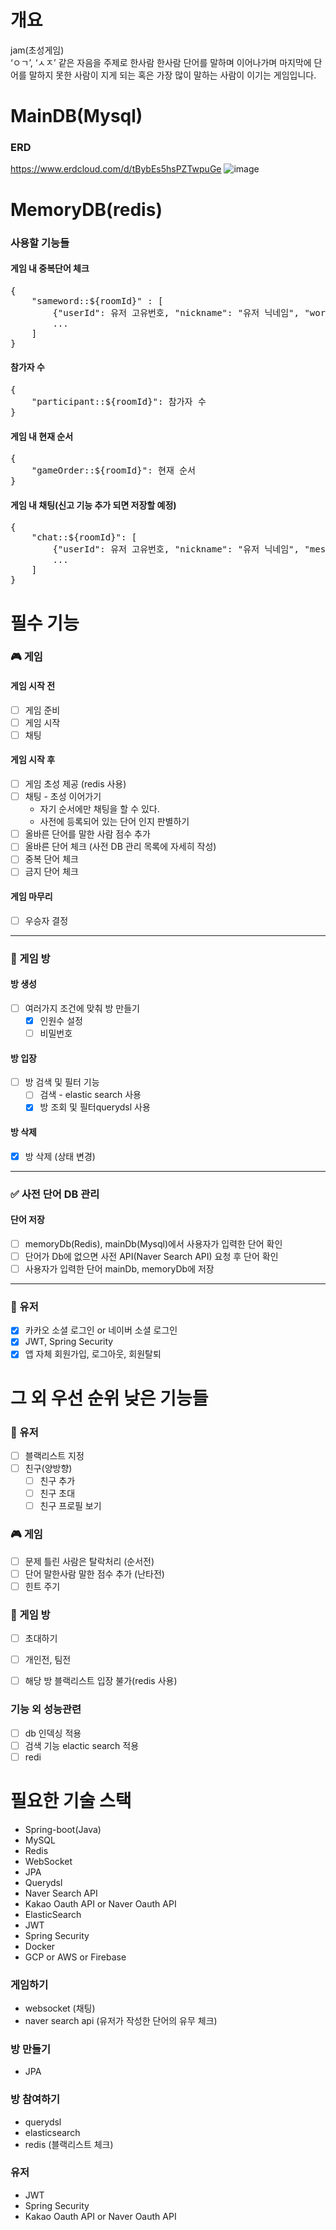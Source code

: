 # 개요
jam(초성게임)  
‘ㅇㄱ’, ‘ㅅㅈ’ 같은 자음을 주제로 한사람 한사람 단어를 말하며 이어나가며 마지막에 단어를 말하지 못한 사람이 지게 되는 혹은 가장 많이 말하는 사람이 이기는 게임입니다.

# MainDB(Mysql)
### ERD
https://www.erdcloud.com/d/tBybEs5hsPZTwpuGe
![image](https://user-images.githubusercontent.com/68364917/236725504-9acdd424-526a-432e-bde7-4290a0380623.png)

# MemoryDB(redis)
### 사용할 기능들
#### 게임 내 중복단어 체크
<pre>
{
    "sameword::${roomId}" : [
        {"userId": 유저 고유번호, "nickname": "유저 닉네임", "word": "작성단어"},
        ...
    ]
}
</pre>

#### 참가자 수
<pre>
{
    "participant::${roomId}": 참가자 수
}
</pre>

#### 게임 내 현재 순서
<pre>
{
    "gameOrder::${roomId}": 현재 순서
}
</pre>

#### 게임 내 채팅(신고 기능 추가 되면 저장할 예정)
<pre>
{
    "chat::${roomId}": [
        {"userId": 유저 고유번호, "nickname": "유저 닉네임", "message": "작성단어", "createdAt":"작성시간"},
        ...
    ]
}
</pre>

# 필수 기능
### 🎮 게임
#### 게임 시작 전
- [ ] 게임 준비
- [ ] 게임 시작
- [ ] 채팅
#### 게임 시작 후
- [ ] 게임 초성 제공 (redis 사용)
- [ ] 채팅 - 초성 이어가기
    - 자기 순서에만 채팅을 할 수 있다.
    - 사전에 등록되어 있는 단어 인지 판별하기
- [ ] 올바른 단어를 말한 사람 점수 추가
- [ ] 올바른 단어 체크 (사전 DB 관리 목록에 자세히 작성)
- [ ] 중복 단어 체크
- [ ] 금지 단어 체크

#### 게임 마무리
- [ ] 우승자 결정

---

### 🚪 게임 방
#### 방 생성
- [ ] 여러가지 조건에 맞춰 방 만들기
    - [x] 인원수 설정
    - [ ] 비밀번호

#### 방 입장
- [ ] 방 검색 및 필터 기능
    - [ ] 검색 - elastic search 사용
    - [x] 방 조회 및 필터querydsl 사용
    
#### 방 삭제
- [x] 방 삭제 (상태 변경)

--- 

### ✅ 사전 단어 DB 관리
#### 단어 저장
- [ ] memoryDb(Redis), mainDb(Mysql)에서 사용자가 입력한 단어 확인
- [ ] 단어가 Db에 없으면 사전 API(Naver Search API) 요청 후 단어 확인
- [ ] 사용자가 입력한 단어 mainDb, memoryDb에 저장

---
 
### 👥 유저
- [x] 카카오 소셜 로그인 or 네이버 소셜 로그인
- [x] JWT, Spring Security
- [x] 앱 자체 회원가입, 로그아웃, 회원탈퇴 

# 그 외 우선 순위 낮은 기능들
### 👥 유저
- [ ] 블랙리스트 지정
- [ ] 친구(양방향)
    - [ ] 친구 추가
    - [ ] 친구 초대
    - [ ] 친구 프로필 보기

### 🎮 게임
- [ ] 문제 틀린 사람은 탈락처리 (순서전)
- [ ] 단어 말한사람 말한 점수 추가 (난타전)
- [ ] 힌트 주기

### 🚪 게임 방
- [ ] 초대하기
- [ ] 개인전, 팀전
- [ ] 해당 방 블랙리스트 입장 불가(redis 사용)


### 기능 외 성능관련
- [ ] db 인덱싱 적용
- [ ] 검색 기능 elactic search 적용
- [ ] redi

# 필요한 기술 스택
- Spring-boot(Java)
- MySQL
- Redis
- WebSocket
- JPA
- Querydsl
- Naver Search API
- Kakao Oauth API or Naver Oauth API
- ElasticSearch
- JWT
- Spring Security
- Docker
- GCP or AWS or Firebase

### 게임하기
- websocket (채팅)
- naver search api (유저가 작성한 단어의 유무 체크)
### 방 만들기
- JPA
### 방 참여하기
- querydsl
- elasticsearch
- redis (블랙리스트 체크)
### 유저
- JWT
- Spring Security
- Kakao Oauth API or Naver Oauth API
